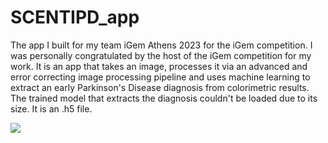 # SCENTIPD_app
The app I built for my team iGem Athens 2023 for the iGem competition. I was personally congratulated by the host of the iGem competition for my work. It is an app that takes an image, processes it via an advanced and error correcting image processing pipeline and uses machine learning to extract an early Parkinson's Disease diagnosis from colorimetric results. The trained model that extracts the diagnosis couldn't be loaded due to its size. It is an .h5 file.

![]([https://github.com/Your_Repository_Name/Your_GIF_Name.gif](https://github.com/NIcolasp14/SCENTIPD_app/blob/main/spdApp.gif)https://github.com/NIcolasp14/SCENTIPD_app/blob/main/spdApp.gif)

